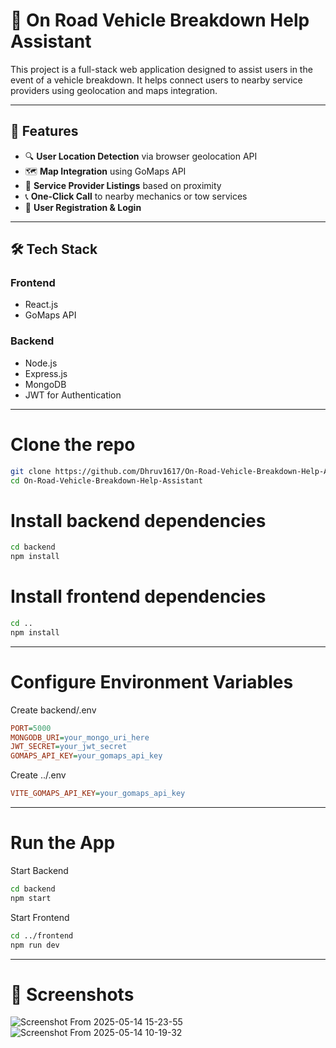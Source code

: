# 🚗 On Road Vehicle Breakdown Help Assistant

This project is a full-stack web application designed to assist users in the event of a vehicle breakdown. It helps connect users to nearby service providers using geolocation and maps integration.

---

## 🌟 Features

- 🔍 **User Location Detection** via browser geolocation API
- 🗺️ **Map Integration** using GoMaps API
- 🧰 **Service Provider Listings** based on proximity
- 📞 **One-Click Call** to nearby mechanics or tow services
- 📝 **User Registration & Login**
---

## 🛠️ Tech Stack

### Frontend
- React.js
- GoMaps API

### Backend
- Node.js
- Express.js
- MongoDB
- JWT for Authentication

---

# Clone the repo
```bash
git clone https://github.com/Dhruv1617/On-Road-Vehicle-Breakdown-Help-Assistant.git
cd On-Road-Vehicle-Breakdown-Help-Assistant
````

# Install backend dependencies
```bash
cd backend
npm install
```


# Install frontend dependencies
```bash
cd ..
npm install
```

---

# Configure Environment Variables

Create backend/.env
```ini
PORT=5000
MONGODB_URI=your_mongo_uri_here
JWT_SECRET=your_jwt_secret
GOMAPS_API_KEY=your_gomaps_api_key
```

Create ../.env
```ini
VITE_GOMAPS_API_KEY=your_gomaps_api_key
```

---
# Run the App
Start Backend
```bash
cd backend
npm start
```

Start Frontend
```bash
cd ../frontend
npm run dev
```
---

# 📸 Screenshots
![Screenshot From 2025-05-14 15-23-55](https://github.com/user-attachments/assets/33ce95ca-282e-42c4-8acb-ca52128eea7c)
![Screenshot From 2025-05-14 10-19-32](https://github.com/user-attachments/assets/322c3492-00c7-41a7-b94f-652e4e776bf3)
